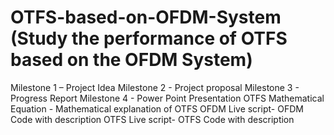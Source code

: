 # OTFS-based-on-OFDM-System (Study the performance of OTFS based on the OFDM System)
Milestone 1 – Project Idea
Milestone 2 - Project proposal
Milestone 3 - Progress Report
Milestone 4 - Power Point Presentation
OTFS Mathematical Equation - Mathematical explanation of OTFS
OFDM Live script- OFDM Code with description 
OTFS Live script- OTFS Code with description
